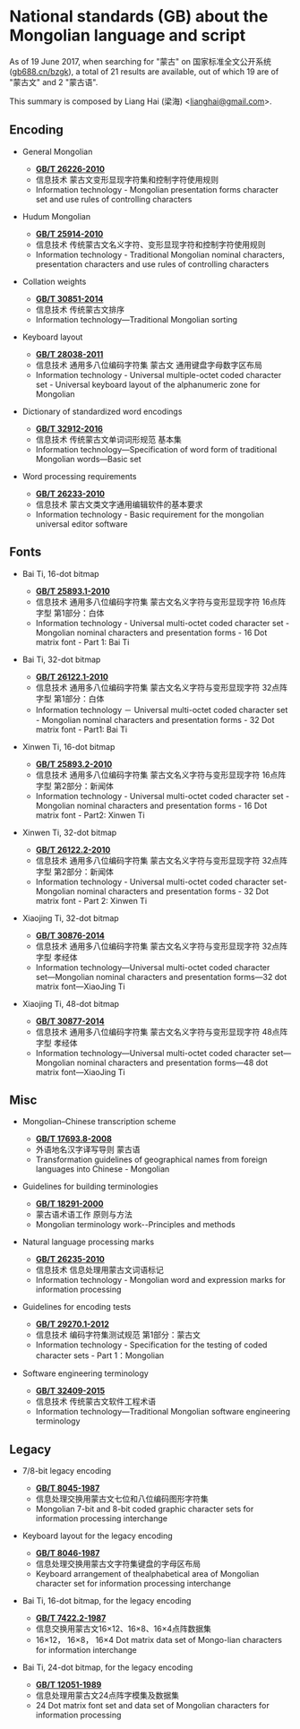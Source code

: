 # National standards (GB) about the Mongolian language and script

As of 19 June 2017, when searching for "蒙古" on 国家标准全文公开系统 ([gb688.cn/bzgk](http://gb688.cn/bzgk)), a total of 21 results are available, out of which 19 are of "蒙古文" and 2 "蒙古语".

This summary is composed by Liang Hai (梁海) <<lianghai@gmail.com>>.

## Encoding

- General Mongolian
    - [**GB/T 26226-2010**](http://www.gb688.cn/bzgk/gb/newGbInfo?hcno=570293EAB74057076C44F08734EF3CDC)
    - 信息技术 蒙古文变形显现字符集和控制字符使用规则
    - Information technology - Mongolian presentation forms character set and use rules of controlling characters

- Hudum Mongolian
    - [**GB/T 25914-2010**](http://www.gb688.cn/bzgk/gb/newGbInfo?hcno=62808E0BCB8246A287CFD9CF795ECF94)
    - 信息技术 传统蒙古文名义字符、变形显现字符和控制字符使用规则
    - Information technology - Traditional Mongolian nominal characters, presentation characters and use rules of controlling characters

- Collation weights
    - [**GB/T 30851-2014**](http://www.gb688.cn/bzgk/gb/newGbInfo?hcno=6C324F10BE522B261FEE456001A887A1)
    - 信息技术 传统蒙古文排序
    - Information technology—Traditional Mongolian sorting

- Keyboard layout
    - [**GB/T 28038-2011**](http://www.gb688.cn/bzgk/gb/newGbInfo?hcno=577FFA8BE53ED0ED5731988A47D20B94)
    - 信息技术 通用多八位编码字符集 蒙古文 通用键盘字母数字区布局
    - Information technology - Universal multiple-octet coded character set - Universal keyboard layout of the alphanumeric zone for Mongolian

- Dictionary of standardized word encodings
    - [**GB/T 32912-2016**](http://www.gb688.cn/bzgk/gb/newGbInfo?hcno=A3937B0B8645DAB05B5BBD221DBE3ACD)
    - 信息技术 传统蒙古文单词词形规范 基本集
    - Information technology—Specification of word form of traditional Mongolian words—Basic set

- Word processing requirements
    - [**GB/T 26233-2010**](http://www.gb688.cn/bzgk/gb/newGbInfo?hcno=DC6EE79E366587125A978372AB5165DC)
    - 信息技术 蒙古文类文字通用编辑软件的基本要求
    - Information technology - Basic requirement for the mongolian universal editor software

## Fonts

- Bai Ti, 16-dot bitmap
    - [**GB/T 25893.1-2010**](http://www.gb688.cn/bzgk/gb/newGbInfo?hcno=F851214AC11E6BA81E579BEB5F6F0EAA)
    - 信息技术 通用多八位编码字符集 蒙古文名义字符与变形显现字符 16点阵字型 第1部分：白体
    - Information technology - Universal multi-octet coded character set - Mongolian nominal characters and presentation forms - 16 Dot matrix font - Part 1: Bai Ti

- Bai Ti, 32-dot bitmap
    - [**GB/T 26122.1-2010**](http://www.gb688.cn/bzgk/gb/newGbInfo?hcno=977E94EE1B2941EE2A0C1D5541D19997)
    - 信息技术 通用多八位编码字符集 蒙古文名义字符与变形显现字符 32点阵字型 第1部分：白体
    - Information technology － Universal multi-octet coded character set - Mongolian nominal characters and presentation forms - 32 Dot matrix font - Part1: Bai Ti

- Xinwen Ti, 16-dot bitmap
    - [**GB/T 25893.2-2010**](http://www.gb688.cn/bzgk/gb/newGbInfo?hcno=376905B730FF46354EC86C40389CCA9A)
    - 信息技术 通用多八位编码字符集 蒙古文名义字符与变形显现字符 16点阵字型 第2部分：新闻体
    - Information technology - Universal multi-octet coded character set - Mongolian nominal characters and presentation forms - 16 Dot matrix font - Part2: Xinwen Ti

- Xinwen Ti, 32-dot bitmap
    - [**GB/T 26122.2-2010**](http://www.gb688.cn/bzgk/gb/newGbInfo?hcno=63134503D2479A23ABB0A900E68E638F)
    - 信息技术 通用多八位编码字符集 蒙古文名义字符与变形显现字符 32点阵字型 第2部分：新闻体
    - Information technology - Universal multi-octet coded character set-Mongolian nominal characters and presentation forms - 32 Dot matrix font - Part 2: Xinwen Ti

- Xiaojing Ti, 32-dot bitmap
    - [**GB/T 30876-2014**](http://www.gb688.cn/bzgk/gb/newGbInfo?hcno=575A2FBD8E6792C63609846515D2A5E9)
    - 信息技术 通用多八位编码字符集 蒙古文名义字符与变形显现字符 32点阵字型 孝经体
    - Information technology―Universal multi-octet coded character set―Mongolian nominal characters and presentation forms―32 dot matrix font―XiaoJing Ti

- Xiaojing Ti, 48-dot bitmap
    - [**GB/T 30877-2014**](http://www.gb688.cn/bzgk/gb/newGbInfo?hcno=D64BCE780CB2B15BE382669045DA6403)
    - 信息技术 通用多八位编码字符集 蒙古文名义字符与变形显现字符 48点阵字型 孝经体
    - Information technology—Universal multi-octet coded character set—Mongolian nominal characters and presentation forms—48 dot matrix font—XiaoJing Ti

## Misc

- Mongolian–Chinese transcription scheme
    - [**GB/T 17693.8-2008**](http://www.gb688.cn/bzgk/gb/newGbInfo?hcno=439E1E00944A751A5669A043FC3CBD00)
    - 外语地名汉字译写导则 蒙古语
    - Transformation guidelines of geographical names from foreign languages into Chinese - Mongolian

- Guidelines for building terminologies
    - [**GB/T 18291-2000**](http://www.gb688.cn/bzgk/gb/newGbInfo?hcno=0FAEB2EC620B779ED088920A48AFDE0B)
    - 蒙古语术语工作 原则与方法
    - Mongolian terminology work--Principles and methods

- Natural language processing marks
    - [**GB/T 26235-2010**](http://www.gb688.cn/bzgk/gb/newGbInfo?hcno=4991774DE514B419B193435931928DAB)
    - 信息技术 信息处理用蒙古文词语标记
    - Information technology - Mongolian word and expression marks for information processing

- Guidelines for encoding tests
    - [**GB/T 29270.1-2012**](http://www.gb688.cn/bzgk/gb/newGbInfo?hcno=0DF11961A42E8D99D8449B7BACEF5F26)
    - 信息技术 编码字符集测试规范 第1部分：蒙古文
    - Information technology - Specification for the testing of coded character sets - Part 1：Mongolian

- Software engineering terminology
    - [**GB/T 32409-2015**](http://www.gb688.cn/bzgk/gb/newGbInfo?hcno=D244BF191B5E03F3A9E62DF9CE48587E)
    - 信息技术 传统蒙古文软件工程术语
    - Information technology—Traditional Mongolian software engineering terminology

## Legacy

- 7/8-bit legacy encoding
    - [**GB/T 8045-1987**](http://www.gb688.cn/bzgk/gb/newGbInfo?hcno=17866656CDFAEBC6533652D475BA323C)
    - 信息处理交换用蒙古文七位和八位编码图形字符集
    - Mongolian 7-bit and 8-bit coded graphic character sets for information processing interchange

- Keyboard layout for the legacy encoding
    - [**GB/T 8046-1987**](http://www.gb688.cn/bzgk/gb/newGbInfo?hcno=D74F3A0E9AF4A6401776A9C709ADFA6D)
    - 信息处理交换用蒙古文字符集键盘的字母区布局
    - Keyboard arrangement of thealphabetical area of Mongolian character set for information processing interchange

- Bai Ti, 16-dot bitmap, for the legacy encoding
    - [**GB/T 7422.2-1987**](http://www.gb688.cn/bzgk/gb/newGbInfo?hcno=B20053E8FDF7058F77CA2393BDEFF2BF)
    - 信息交换用蒙古文16×12、16×8、16×4点阵数据集
    - 16×12， 16×8， 16×4 Dot matrix data set of Mongo-lian characters for information interchange

- Bai Ti, 24-dot bitmap, for the legacy encoding
    - [**GB/T 12051-1989**](http://www.gb688.cn/bzgk/gb/newGbInfo?hcno=FDC6ADAC46A6D2BBA77F38EFEE8A54E5)
    - 信息处理用蒙古文24点阵字模集及数据集
    - 24 Dot matrix font set and data set of Mongolian characters for information processing
